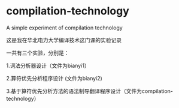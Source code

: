 # compilation-technology
A simple experiment of compilation technology

这是我在华北电力大学编译技术这门课的实验记录

一共有三个实验，分别是：

  1.词法分析器设计（文件为bianyi1）

  2.算符优先分析程序设计 (文件为bianyi2)

  3.基于算符优先分析方法的语法制导翻译程序设计（文件为compilation-technology）
